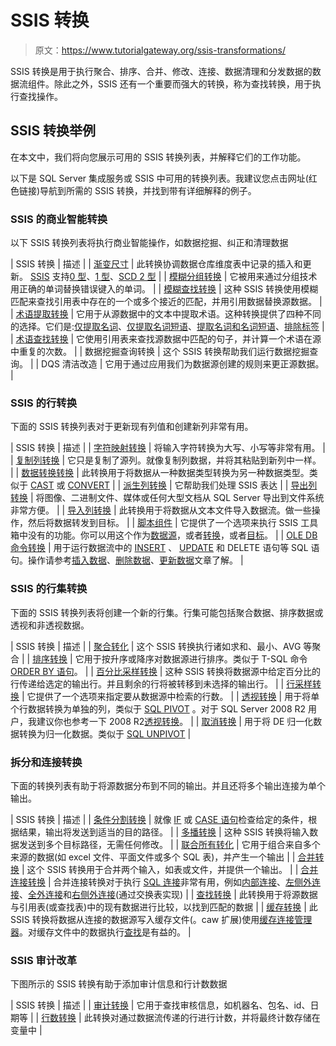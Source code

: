 # SSIS 转换

> 原文：<https://www.tutorialgateway.org/ssis-transformations/>

SSIS 转换是用于执行聚合、排序、合并、修改、连接、数据清理和分发数据的数据流组件。除此之外，SSIS 还有一个重要而强大的转换，称为查找转换，用于执行查找操作。

## SSIS 转换举例

在本文中，我们将向您展示可用的 SSIS 转换列表，并解释它们的工作功能。

以下是 SQL Server 集成服务或 SSIS 中可用的转换列表。我建议您点击网址(红色链接)导航到所需的 SSIS 转换，并找到带有详细解释的例子。

### SSIS 的商业智能转换

以下 SSIS 转换列表将执行商业智能操作，如数据挖掘、纠正和清理数据

| SSIS 转换 | 描述 |
| [渐变尺寸](https://www.tutorialgateway.org/ssis-slowly-changing-dimension-type-0/) | 此转换协调数据仓库维度表中记录的插入和更新。 [SSIS](https://www.tutorialgateway.org/ssis/) 支持[0 型](https://www.tutorialgateway.org/ssis-slowly-changing-dimension-type-0/)、[1 型](https://www.tutorialgateway.org/ssis-slowly-changing-dimension-type-1/)、[SCD 2 型](https://www.tutorialgateway.org/ssis-slowly-changing-dimension-type-2/) |
| [模糊分组转换](https://www.tutorialgateway.org/fuzzy-grouping-transformation-in-ssis/) | 它被用来通过分组技术用正确的单词替换错误键入的单词。 |
| [模糊查找转换](https://www.tutorialgateway.org/fuzzy-lookup-transformation-in-ssis/) | 这种 SSIS 转换使用模糊匹配来查找引用表中存在的一个或多个接近的匹配，并用引用数据替换源数据。 |
| [术语提取转换](https://www.tutorialgateway.org/term-extraction-in-ssis/) | 它用于从源数据中的文本中提取术语。这种转换提供了四种不同的选择。它们是:[仅提取名词](https://www.tutorialgateway.org/term-extraction-transformation-in-ssis/)、[仅提取名词短语](https://www.tutorialgateway.org/extract-noun-phrases-using-term-extraction-transformation-in-ssis/)、[提取名词和名词短语](https://www.tutorialgateway.org/extract-nouns-and-noun-phrases-using-term-extraction-transformation-in-ssis/)、[排除标签](https://www.tutorialgateway.org/exclusion-tab-in-ssis-term-extraction-transformation/) |
| [术语查找转换](https://www.tutorialgateway.org/term-lookup-transformation-in-ssis/) | 它使用引用表来查找源数据中匹配的句子，并计算一个术语在源中重复的次数。 |
| 数据挖掘查询转换 | 这个 SSIS 转换帮助我们运行数据挖掘查询。 |
| DQS 清洁改造 | 它用于通过应用我们为数据源创建的规则来更正源数据。 |

### SSIS 的行转换

下面的 SSIS 转换列表对于更新现有列值和创建新列非常有用。

| SSIS 转换 | 描述 |
| [字符映射转换](https://www.tutorialgateway.org/character-map-transformation-in-ssis/) | 将输入字符转换为大写、小写等非常有用。 |
| [复制列转换](https://www.tutorialgateway.org/copy-column-transformation-in-ssis/) | 它只是复制了源列。就像复制列数据，并将其粘贴到新列中一样。 |
| [数据转换转换](https://www.tutorialgateway.org/ssis-data-conversion/) | 此转换用于将数据从一种数据类型转换为另一种数据类型。类似于 [CAST](https://www.tutorialgateway.org/sql-cast-function/) 或 [CONVERT](https://www.tutorialgateway.org/sql-convert/) |
| [派生列转换](https://www.tutorialgateway.org/derived-column-transformation-in-ssis/) | 它帮助我们处理 SSIS 表达 |
| [导出列转换](https://www.tutorialgateway.org/export-column-transformation-in-ssis/) | 将图像、二进制文件、媒体或任何大型文档从 SQL Server 导出到文件系统非常方便。 |
| [导入列转换](https://www.tutorialgateway.org/import-column-transformation-in-ssis/) | 此转换用于将数据从文本文件导入数据流。做一些操作，然后将数据转发到目标。 |
| [脚本组件](https://www.tutorialgateway.org/ssis-script-component-as-source/) | 它提供了一个选项来执行 SSIS 工具箱中没有的功能。你可以用这个作为[数据源](https://www.tutorialgateway.org/ssis-script-component-as-source/)，或者[转换](https://www.tutorialgateway.org/ssis-script-component-as-transformation/)，或者[目标](https://www.tutorialgateway.org/ssis-script-component-as-destination/)。 |
| [OLE DB 命令转换](https://www.tutorialgateway.org/ole-db-command-transformation-in-ssis/) | 用于运行数据流中的 [INSERT](https://www.tutorialgateway.org/sql-insert-statement/) 、 [UPDATE](https://www.tutorialgateway.org/sql-update-statement/) 和 DELETE 语句等 SQL 语句。操作请参考[插入数据](https://www.tutorialgateway.org/ole-db-command-transformation-in-ssis/)、[删除数据](https://www.tutorialgateway.org/delete-data-using-oledb-command-transformation-in-ssis/)、[更新数据](https://www.tutorialgateway.org/update-data-using-oledb-command-transformation-in-ssis/)文章了解。 |

### SSIS 的行集转换

下面的 SSIS 转换列表将创建一个新的行集。行集可能包括聚合数据、排序数据或透视和非透视数据。

| SSIS 转换 | 描述 |
| [聚合转化](https://www.tutorialgateway.org/aggregate-transformation-in-ssis/) | 这个 SSIS 转换执行诸如求和、最小、AVG 等聚合 |
| [排序转换](https://www.tutorialgateway.org/sort-transformation-in-ssis/) | 它用于按升序或降序对数据源进行排序。类似于 T-SQL 命令 [ORDER BY 语句](https://www.tutorialgateway.org/sql-order-by-clause/)。 |
| [百分比采样转换](https://www.tutorialgateway.org/percentage-sampling-transformation-in-ssis/) | 这种 SSIS 转换将数据源中给定百分比的行传递给选定的输出行。并且剩余的行将被转移到未选择的输出行。 |
| [行采样转换](https://www.tutorialgateway.org/row-sampling-transformation-in-ssis/) | 它提供了一个选项来指定要从数据源中检索的行数。 |
| [透视转换](https://www.tutorialgateway.org/pivot-transformation-in-ssis/) | 用于将单个行数据转换为单独的列，类似于 [SQL PIVOT](https://www.tutorialgateway.org/sql-pivot/) 。对于 SQL Server 2008 R2 用户，我建议你也参考一下 2008 R2[透视转换](https://www.tutorialgateway.org/pivot-transformation-in-ssis-2008r2/)。 |
| [取消转换](https://www.tutorialgateway.org/unpivot-transformation-in-ssis/) | 用于将 DE 归一化数据转换为归一化数据。类似于 [SQL UNPIVOT](https://www.tutorialgateway.org/unpivot-in-sql/) |

### 拆分和连接转换

下面的转换列表有助于将源数据分布到不同的输出。并且还将多个输出连接为单个输出。

| SSIS 转换 | 描述 |
| [条件分割转换](https://www.tutorialgateway.org/conditional-split-transformation-in-ssis/) | 就像 [IF](https://www.tutorialgateway.org/sql-if-else/) 或 [CASE 语句](https://www.tutorialgateway.org/sql-case-statement/)检查给定的条件，根据结果，输出将发送到适当的目的路径。 |
| [多播转换](https://www.tutorialgateway.org/multicast-transformation-in-ssis/) | 这种 SSIS 转换将输入数据发送到多个目标路径，无需任何修改。 |
| [联合所有转化](https://www.tutorialgateway.org/union-all-transformation-in-ssis/) | 它用于组合来自多个来源的数据(如 excel 文件、平面文件或多个 SQL 表)，并产生一个输出 |
| [合并转换](https://www.tutorialgateway.org/merge-transformation-in-ssis/) | 这个 SSIS 转换用于合并两个输入，如表或文件，并提供一个输出。 |
| [合并连接转换](https://www.tutorialgateway.org/merge-join-transformation-in-ssis/) | 合并连接转换对于执行 [SQL 连接](https://www.tutorialgateway.org/sql-joins/)非常有用，例如[内部连接](https://www.tutorialgateway.org/merge-join-transformation-in-ssis/)、[左侧外连接](https://www.tutorialgateway.org/left-outer-join-in-ssis/)、[全外连接](https://www.tutorialgateway.org/full-outer-join-in-ssis/)和[右侧外连接](https://www.tutorialgateway.org/right-outer-join-in-ssis-2014/)(通过交换表实现) |
| [查找转换](https://www.tutorialgateway.org/lookup-in-ssis/) | 此转换用于将源数据与引用表(或查找表)中的现有数据进行比较，以找到匹配的数据 |
| [缓存转换](https://www.tutorialgateway.org/cache-transformation-in-ssis/) | 此 SSIS 转换将数据从连接的数据源写入缓存文件(。caw 扩展)使用[缓存连接管理器](https://www.tutorialgateway.org/cache-connection-manager-in-ssis/)。对缓存文件中的数据执行[查找](https://www.tutorialgateway.org/ssis-lookup-transformation-in-full-cache-mode/)是有益的。 |

### SSIS 审计改革

下图所示的 SSIS 转换有助于添加审计信息和行计数数据

| SSIS 转换 | 描述 |
| [审计转换](https://www.tutorialgateway.org/audit-transformation-in-ssis/) | 它用于查找审核信息，如机器名、包名、id、日期等 |
| [行数转换](https://www.tutorialgateway.org/row-count-transformation-in-ssis/) | 此转换对通过数据流传递的行进行计数，并将最终计数存储在变量中 |